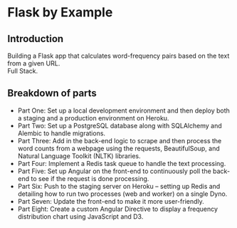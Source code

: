# Flask by Example

## Introduction

Building a Flask app that calculates word-frequency pairs based on the text from a given URL. <br>
Full Stack.

## Breakdown of parts

+ Part One: Set up a local development environment and then deploy both a staging and a production environment on Heroku. <br>
+ Part Two: Set up a PostgreSQL database along with SQLAlchemy and Alembic to handle migrations.<br>
+ Part Three: Add in the back-end logic to scrape and then process the word counts from a webpage using the requests, BeautifulSoup, and Natural Language Toolkit (NLTK) libraries.<br>
+ Part Four: Implement a Redis task queue to handle the text processing.<br>
+ Part Five: Set up Angular on the front-end to continuously poll the back-end to see if the request is done processing.<br>
+ Part Six: Push to the staging server on Heroku – setting up Redis and detailing how to run two processes (web and worker) on a single Dyno.<br>
+ Part Seven: Update the front-end to make it more user-friendly.<br>
+ Part Eight: Create a custom Angular Directive to display a frequency distribution chart using JavaScript and D3.
